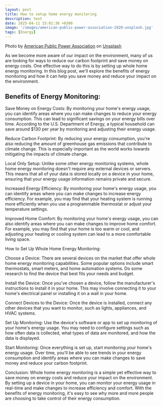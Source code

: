 ```yaml
---
layout: post
title: How to setup home energy monitoring
description: test
date: 2025-04-11 15:01:36 +0300
image: '/images/american-public-power-association-1920-unsplash.jpg'
tags: [Energy]
---
```

Photo by <a href="https://unsplash.com/@publicpowerorg?utm_content=creditCopyText&utm_medium=referral&utm_source=unsplash">American Public Power Association</a> on <a href="https://unsplash.com/photos/solar-panel-under-blue-sky-XGAZzyLzn18?utm_content=creditCopyText&utm_medium=referral&utm_source=unsplash">Unsplash</a>
      

As we become more aware of our impact on the environment, many of us are looking for ways to reduce our carbon footprint and save money on energy costs. One effective way to do this is by setting up whole home energy monitoring. In this blog post, we'll explore the benefits of energy monitoring and how it can help you save money and reduce your impact on the environment.


## Benefits of Energy Monitoring:

Save Money on Energy Costs: By monitoring your home's energy usage, you can identify areas where you can make changes to reduce your energy consumption. This can lead to significant savings on your energy bills over time. According to the U.S. Department of Energy, a typical household can save around $130 per year by monitoring and adjusting their energy usage.

Reduce Carbon Footprint: By reducing your energy consumption, you're also reducing the amount of greenhouse gas emissions that contribute to climate change. This is especially important as the world works towards mitigating the impacts of climate change.

Local Only Setup: Unlike some other energy monitoring systems, whole home energy monitoring doesn't require any external devices or servers. This means that all of your data is stored locally on a device in your home, ensuring that your energy usage information remains private and secure.

Increased Energy Efficiency: By monitoring your home's energy usage, you can identify areas where you can make changes to increase energy efficiency. For example, you may find that your heating system is running more efficiently when you use a programmable thermostat or adjust your temperature settings.

Improved Home Comfort: By monitoring your home's energy usage, you can also identify areas where you can make changes to improve home comfort. For example, you may find that your home is too warm or cool, and adjusting your heating or cooling system can lead to a more comfortable living space.


How to Set Up Whole Home Energy Monitoring:



Choose a Device: There are several devices on the market that offer whole home energy monitoring capabilities. Some popular options include smart thermostats, smart meters, and home automation systems. Do some research to find the device that best fits your needs and budget.

Install the Device: Once you've chosen a device, follow the manufacturer's instructions to install it in your home. This may involve connecting it to your home's electrical panel or installing it on a wall in your home.

Connect Devices to the Device: Once the device is installed, connect any other devices that you want to monitor, such as lights, appliances, and HVAC systems.

Set Up Monitoring: Use the device's software or app to set up monitoring of your home's energy usage. You may need to configure settings such as how often data is collected, what types of data are monitored, and how the data is displayed.

Start Monitoring: Once everything is set up, start monitoring your home's energy usage. Over time, you'll be able to see trends in your energy consumption and identify areas where you can make changes to save money and reduce your carbon footprint.


Conclusion:
Whole home energy monitoring is a simple yet effective way to save money on energy costs and reduce your impact on the environment. By setting up a device in your home, you can monitor your energy usage in real-time and make changes to increase efficiency and comfort. With the benefits of energy monitoring, it's easy to see why more and more people are choosing to take control of their energy consumption.